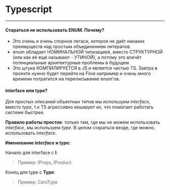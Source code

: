 # Typescript

---

#### Стараться не использовать ENUM. Почему?

-   Это очень и очень спорное легаси, которое не даёт никаких преимуществ над простым объединением литералов.
-   enum обладает НОМИНАЛЬНОЙ типизацией, вместо СТРУКТУРНОЙ (или как её ещё называют - УТИНОЙ), а потому это влечёт потенциальные архитектурные проблемы в будущем.
-   Это штука КОМПИЛИРУЕТСЯ в JS и является частью TS. Завтра в проекте нужно будет перейти на Flow например и очень много времени потратится на переписывание enum'ов.

#### interface или type?

Для простых описаний объектных типов мы используем _interface_, вместо _type_, т.к TS агрессивно кеширует их, что помогает работать системе быстрее.

**Правило работы простое**: только там, где мы не можем использовать _interface_, мы используем _type_. В целом стараться везде, где можно, использовать _interface_.

**Именование _interface_ и _type_:**

Начало для interface с **I**:

> Пример: IProps, IProduct.

Конец для type с **Type**:

> Пример: CarsType
